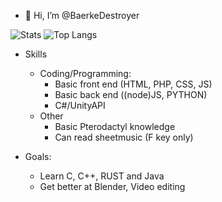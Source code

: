 - 👋 Hi, I’m @BaerkeDestroyer


![Stats](https://github-readme-stats.vercel.app/api?username=Sjors-Berendsen&title_color=246bce&text_color=ffffff&bg_color=000000&include_all_commits=true&hide_border=true&hide_title=true)
![Top Langs](https://github-readme-stats.vercel.app/api/top-langs/?username=Sjors-Berendsen&layout=compact&title_color=246bce&text_color=ffffff&bg_color=000000&hide_border=true)


- Skills
  - Coding/Programming:  
    - Basic front end (HTML, PHP, CSS, JS)
    - Basic back end ((node)JS, PYTHON)
    - C#/UnityAPI
  - Other
    - Basic Pterodactyl knowledge
    - Can read sheetmusic (F key only)
 
- Goals:
   - Learn C, C++, RUST and Java
  - Get better at Blender, Video editing

<!---
BaerkeDestroyer/BaerkeDestroyer is a ✨ special ✨ repository because its `README.md` (this file) appears on your GitHub profile.
You can click the Preview link to take a look at your changes.
--->
